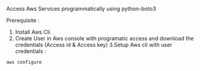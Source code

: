 Access Aws Services programmatically using python-boto3

Prerequisite :
1. Install Aws Cli.
2. Create User in Aws console with programatic access and download the credentials (Access id & Access key)
3.Setup Aws cli with user credentials :
```
aws configure
```

